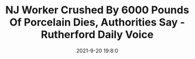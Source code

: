 ---
"title": "NJ Worker Crushed By 6000 Pounds Of Porcelain Dies, Authorities Say - Rutherford Daily Voice"
"date": "2021-9-20 19:8:0"
"feed_name": "GOOGLENEWSCONSTRUCTION"
"feed_website": "https://news.google.com/search?q=construction%2Bincident&hl=en-US&gl=US&ceid=US:en"
"feed_rss": "https://news.google.com/rss/search?q=construction%2Bincident&hl=en-US&gl=US&ceid=US:en"
"link": "https://dailyvoice.com/new-jersey/essex/police-fire/nj-worker-crushed-by-6000-pounds-of-porcelain-dies-authorities-say/816613/"
"file": "_posts/2021-1-1-1dd2efe8eafabfbd8cb8c43a8a24080fce9bfad6.md"
"accident": "1"
"drilling": "1"
"dead": "1"
"injured": "0"
"where": "unknown site"
"place": "unknown place"
---